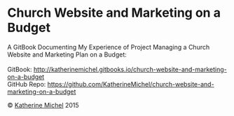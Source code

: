 # Church Website and Marketing on a Budget
A GitBook Documenting My Experience of Project Managing a Church Website and Marketing Plan on a Budget: 
<br> 
<br>
GitBook: http://katherinemichel.gitbooks.io/church-website-and-marketing-on-a-budget 
<br> 
GitHub Repo: https://github.com/KatherineMichel/church-website-and-marketing-on-a-budget

© [Katherine Michel](https://twitter.com/katimichel) 2015

